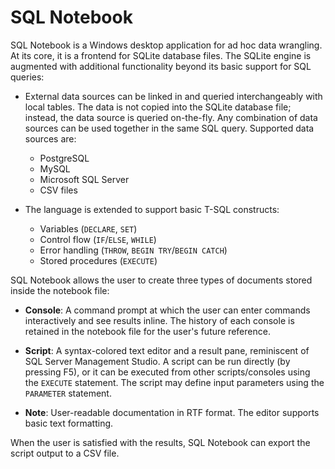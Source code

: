 # SQL Notebook

SQL Notebook is a Windows desktop application for ad hoc data wrangling.  At its core, it is a frontend for SQLite database files.  The SQLite engine is augmented with additional functionality beyond its basic support for SQL queries:

- External data sources can be linked in and queried interchangeably with local tables.  The data is not copied into the SQLite database file; instead, the data source is queried on-the-fly.  Any combination of data sources can be used together in the same SQL query.  Supported data sources are:

    - PostgreSQL
    - MySQL
    - Microsoft SQL Server
    - CSV files

- The language is extended to support basic T-SQL constructs:
    - Variables (`DECLARE`, `SET`)
    - Control flow (`IF`/`ELSE`, `WHILE`)
    - Error handling (`THROW`, `BEGIN TRY`/`BEGIN CATCH`)
    - Stored procedures (`EXECUTE`)

SQL Notebook allows the user to create three types of documents stored inside the notebook file:

- **Console**: A command prompt at which the user can enter commands interactively and see results inline.  The history of each console is retained in the notebook file for the user's future reference.

- **Script**: A syntax-colored text editor and a result pane, reminiscent of SQL Server Management Studio.  A script can be run directly (by pressing F5), or it can be executed from other scripts/consoles using the `EXECUTE` statement.  The script may define input parameters using the `PARAMETER` statement.

- **Note**: User-readable documentation in RTF format.  The editor supports basic text formatting.

When the user is satisfied with the results, SQL Notebook can export the script output to a CSV file.
